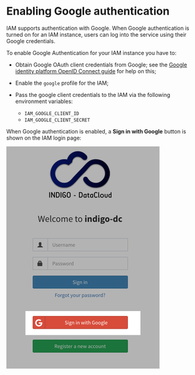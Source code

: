 # Enabling Google authentication

IAM supports authentication with Google. When Google authentication is turned
on for an IAM instance, users can log into the service using their Google
credentials.

To enable Google Authentication for your IAM instance you have to:

- Obtain Google OAuth client credentials from Google; see the [Google identity
  platform OpenID Connect guide][google-oidc] for help on this;
- Enable the `google` profile for the IAM;
- Pass the google client credentials to the IAM via the following environment
  variables:

  - `IAM_GOOGLE_CLIENT_ID` 
  - `IAM_GOOGLE_CLIENT_SECRET`

When Google authentication is enabled, a __Sign in with Google__ button is
shown on the IAM login page:

![Goole login enabled](images/google-login-enabled.png)

[google-oidc]: https://developers.google.com/identity/protocols/OpenIDConnect




